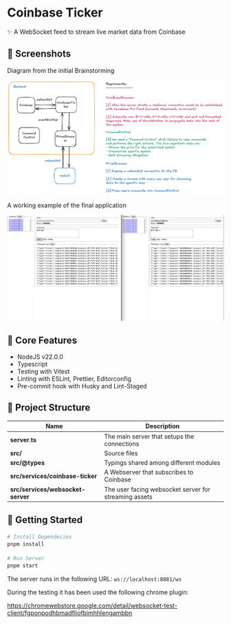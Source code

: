 # Coinbase Ticker

✨ A WebSocket feed to stream live market data from Coinbase

## 🦄 Screenshots

Diagram from the initial Brainstorming

![image](./assets//coinbase-ticket.png)

A working example of the final application

![image](./assets//working-example.png)

## 👀 Core Features

- NodeJS v22.0.0
- Typescript
- Testing with Vitest
- Linting with ESLint, Prettier, Editorconfig
- Pre-commit hook with Husky and Lint-Staged

## 🚀 Project Structure

| Name                              | Description                                           |
| --------------------------------- | ----------------------------------------------------- |
| **server.ts**                     | The main server that setups the connections           |
| **src/**                          | Source files                                          |
| **src/@types**                    | Typings shared among different modules                |
| **src/services/coinbase-ticker**  | A Webserver that subscribes to Coinbase               |
| **src/services/websocket-server** | The user facing websocket server for streaming assets |

## 📗 Getting Started

```sh
# Install Dependecies
pnpm install

# Run Server
pnpm start
```

The server runs in the following URL: `ws://localhost:8081/ws`

During the testing it has been used the following chrome plugin:

<https://chromewebstore.google.com/detail/websocket-test-client/fgponpodhbmadfljofbimhhlengambbn>
